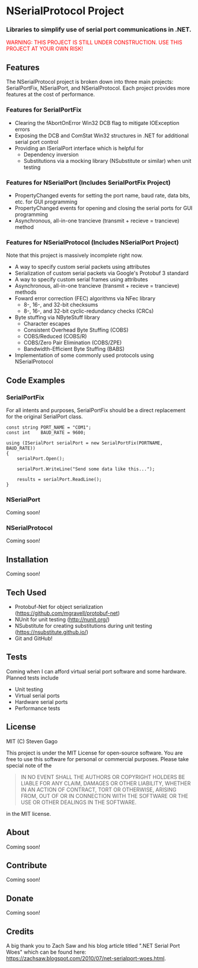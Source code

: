 # NSerialProtocol Project

### Libraries to simplify use of serial port communications in .NET.

<span style="color:red">WARNING: THIS PROJECT IS STILL UNDER CONSTRUCTION.  USE THIS PROJECT AT
YOUR OWN RISK!</span>

## Features
The NSerialProtocol project is broken down into three main projects: SerialPortFix, NSerialPort,
and NSerialProtocol.  Each project provides more features at the cost of performance.

### Features for SerialPortFix
- Clearing the fAbortOnError Win32 DCB flag to mitigate IOException errors
- Exposing the DCB and ComStat Win32 structures in .NET for additional serial port control
- Providing an ISerialPort interface which is helpful for
	- Dependency inversion
    - Substitutions via a mocking library (NSubstitute or similar) when unit testing

### Features for NSerialPort (Includes SerialPortFix Project)
- PropertyChanged events for setting the port name, baud rate, data bits, etc. for GUI programming
- PropertyChanged events for opening and closing the serial ports for GUI programming
- Asynchronous, all-in-one trancieve (transmit + recieve = trancieve) method

### Features for NSerialProtocol (Includes NSerialPort Project)
Note that this project is massively incomplete right now.
- A way to specify custom serial packets using attributes
- Serialization of custom serial packets via Google's Protobuf 3 standard
- A way to specify custom serial frames using attributes
- Asynchronous, all-in-one trancieve (transmit + recieve = trancieve) methods
- Foward error correction (FEC) algorithms via NFec library
  - 8-, 16-, and 32-bit checksums
  - 8-, 16-, and 32-bit cyclic-redundancy checks (CRCs)
- Byte stuffing via NByteStuff library
  - Character escapes
  - Consistent Overhead Byte Stuffing (COBS)
  - COBS/Reduced (COBS/R)
  - COBS/Zero Pair Elimination (COBS/ZPE)
  - Bandwidth-Efficient Byte Stuffing (BABS)
- Implementation of some commonly used protocols using NSerialProtocol

## Code Examples

### SerialPortFix
For all intents and purposes, SerialPortFix should be a direct
replacement for the original SerialPort class.

~~~.language-csharp
const string PORT_NAME = "COM1";
const int    BAUD_RATE = 9600;

using (ISerialPort serialPort = new SerialPortFix(PORTNAME, BAUD_RATE))
{
    serialPort.Open();

    serialPort.WriteLine("Send some data like this...");

    results = serialPort.ReadLine();
}
~~~

### NSerialPort
Coming soon!


### NSerialProtocol
Coming soon!


## Installation
Coming soon!


## Tech Used
- Protobuf-Net for object serialization (https://github.com/mgravell/protobuf-net)
- NUnit for unit testing (http://nunit.org/)
- NSubstitute for creating substitutions during unit testing (https://nsubstitute.github.io/)
- Git and GitHub!

## Tests
Coming when I can afford virtual serial port software and some hardware.
Planned tests include
- Unit testing
- Virtual serial ports
- Hardware serial ports
- Performance tests

## License
MIT (C) Steven Gago

This project is under the MIT License for open-source software.  You are free to
use this software for personal or commercial purposes.  Please take special note of
the

> IN NO EVENT SHALL THE AUTHORS OR COPYRIGHT
HOLDERS BE LIABLE FOR ANY CLAIM, DAMAGES OR OTHER LIABILITY,
WHETHER IN AN ACTION OF CONTRACT, TORT OR OTHERWISE, ARISING FROM,
OUT OF OR IN CONNECTION WITH THE SOFTWARE OR THE USE OR OTHER
DEALINGS IN THE SOFTWARE.

in the MIT license.

## About
Coming soon!

## Contribute
Coming soon!

## Donate
Coming soon!

## Credits
A big thank you to Zach Saw and his blog article titled
".NET Serial Port Woes" which can be found here:
https://zachsaw.blogspot.com/2010/07/net-serialport-woes.html.
